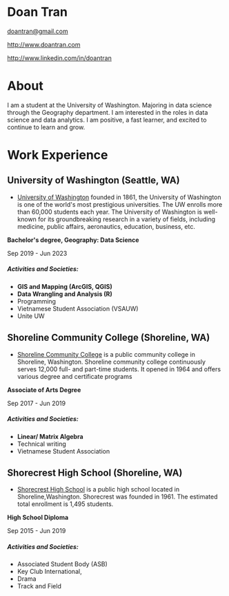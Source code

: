 # Doan Tran

doantran@gmail.com

http://www.doantran.com

http://www.linkedin.com/in/doantran

# About

I am a student at the University of Washington. Majoring in data science through the Geography department. I am interested in the roles in data science and data analytics. I am positive, a fast learner, and excited to continue to learn and grow.


# Work Experience 

## University of Washington (Seattle, WA)

* [University of Washington][] founded in 1861, the University of Washington is one of the world's most prestigious universities. The UW enrolls more than 60,000 students each year. The University of Washington is well-known for its groundbreaking research in a variety of fields, including medicine, public affairs, aeronautics, education, business, etc.

**Bachelor's degree, Geography: Data Science** 

Sep 2019 - Jun 2023


##### Activities and Societies:
- **GIS and Mapping (ArcGIS, QGIS)**
- **Data Wrangling and Analysis (R)**
- Programming 
- Vietnamese Student Association (VSAUW)
- Unite UW

## Shoreline Community College (Shoreline, WA)
* [Shoreline Community College][] is a public community college in Shoreline, Washington. Shoreline community college continuously serves 12,000 full- and part-time students. It opened in 1964 and offers various degree and certificate programs

**Associate of Arts Degree** 

Sep 2017 - Jun 2019

##### Activities and Societies:


- **Linear/ Matrix Algebra**
- Technical writing
- Vietnamese Student Association 

## Shorecrest High School (Shoreline, WA)
* [Shorecrest High School][] is a public high school located in Shoreline,Washington. Shorecrest was founded in 1961. The estimated total enrollment is 1,495 students.

**High School Diploma** 

Sep 2015 - Jun 2019

##### Activities and Societies:

- Associated Student Body (ASB)
- Key Club International,
- Drama
- Track and Field



[University of Washington]: https://www.washington.edu/
[Shoreline Community College]: https://www.shoreline.edu/
[Shorecrest High School]: https://www.shorelineschools.org/shorecrest
